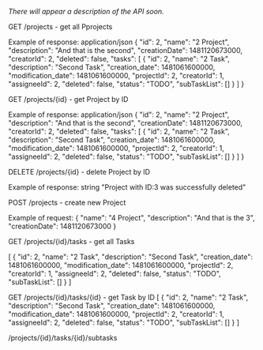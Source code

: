 <i>There will appear a description of the API soon.</i>

GET /projects - get all Pprojects

Example of response: application/json
{
  "id": 2,
  "name": "2 Project",
  "description": "And that is the second",
  "creationDate": 1481120673000,
  "creatorId": 2,
  "deleted": false,
  "tasks": [
    {
      "id": 2,
      "name": "2 Task",
      "description": "Second Task",
      "creation_date": 1481061600000,
      "modification_date": 1481061600000,
      "projectId": 2,
      "creatorId": 1,
      "assigneeId": 2,
      "deleted": false,
      "status": "TODO",
      "subTaskList": []
    }
  ]
}

GET /projects/{id} - get Project by ID

Example of response: application/json
{
  "id": 2,
  "name": "2 Project",
  "description": "And that is the second",
  "creationDate": 1481120673000,
  "creatorId": 2,
  "deleted": false,
  "tasks": [
    {
      "id": 2,
      "name": "2 Task",
      "description": "Second Task",
      "creation_date": 1481061600000,
      "modification_date": 1481061600000,
      "projectId": 2,
      "creatorId": 1,
      "assigneeId": 2,
      "deleted": false,
      "status": "TODO",
      "subTaskList": []
    }
  ]
}

DELETE /projects/{id} - delete Project by ID

Example of response: string
"Project with ID:3 was successfully deleted"

POST /projects - create new Project

Example of request:
{
  "name": "4 Project",
  "description": "And that is the 3",
  "creationDate": 1481120673000
}

GET /projects/{id}/tasks - get all Tasks

[
  {
    "id": 2,
    "name": "2 Task",
    "description": "Second Task",
    "creation_date": 1481061600000,
    "modification_date": 1481061600000,
    "projectId": 2,
    "creatorId": 1,
    "assigneeId": 2,
    "deleted": false,
    "status": "TODO",
    "subTaskList": []
  }
]

GET /projects/{id}/tasks/{id} - get Task by ID
[
  {
    "id": 2,
    "name": "2 Task",
    "description": "Second Task",
    "creation_date": 1481061600000,
    "modification_date": 1481061600000,
    "projectId": 2,
    "creatorId": 1,
    "assigneeId": 2,
    "deleted": false,
    "status": "TODO",
    "subTaskList": []
  }
]

/projects/{id}/tasks/{id}/subtasks
